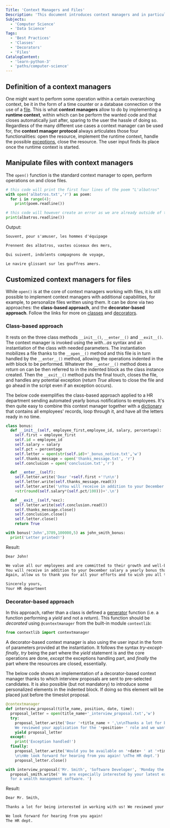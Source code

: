 ```yaml
---
Title: 'Context Managers and Files'
Description: 'This document introduces context managers and in particular how they can be used to work with files. It details the two approaches, class-based and decorator-based, thanks to which the user can customize this experience to fit the needs of a given use case.'
Subjects:
  - 'Computer Science'
  - 'Data Science'
Tags:
  - 'Best Practices'
  - 'Classes'
  - 'Decorators'
  - 'Files'
CatalogContent:
  - 'learn-python-3'
  - 'paths/computer-science'
---
```


## Definition of a context managers

One might want to perform some operation within a certain overarching context, be it in the form of a time counter or a database connection or the use of a [file](https://www.codecademy.com/resources/docs/python/files). This is what **context managers** allow to do by implementing a **runtime context**, within which can be perform the wanted code and that closes automatically just after, sparing to the user the hassle of doing so. Regardless of the many different use cases a context manager can be used for, the **context manager protocol** always articulates those four functionalities: open the resource, implement the runtime context, handle the possible [exceptions](https://www.codecademy.com/resources/docs/python/errors), close the resource. The user input finds its place once the runtime context is started.

## Manipulate files with context managers

The `open()` function is the standard context manager to open, perform operations on and close files.

```py
# this code will print the first four lines of the poem "L'albatros"
with open('albatros.txt','r') as poem:
  for i in range(4):
    print(poem.readline())

# this code will however create an error as we are already outside of the indented block and therefore no longer within the context that had been setup
print(albatros.readline())
```

Output:

```md
Souvent, pour s'amuser, les hommes d'équipage

Prennent des albatros, vastes oiseaux des mers,

Qui suivent, indolents compagnons de voyage,

Le navire glissant sur les gouffres amers.
```

## Customized context managers for files

While `open()` is at the core of context managers working with files, it is still possible to implement context managers with additional capabilities, for example, to personalize files written using them. It can be done via two approaches: the **class-based approach**, and the **decorator-based approach**. Follow the links for more on [classes](https://www.codecademy.com/resources/docs/python/classes) and [decorators](https://www.codecademy.com/resources/docs/python/decorators).

### Class-based approach

It rests on the three class methods `__init__()`, `__enter__()` and `__exit__()`. The context manager is invoked using the _with...as_ syntax and an instantiation of the class with needed parameters. The instantiation mobilizes a file thanks to the `__open__()` method and this file is in turn handled by the `__enter__()` method, allowing the operations indented in the _with_ block to be performed. Whatever the `__enter__()` method does a _return_ on can be then referred to in the indented block as the class instance created. Then the `__exit__()` method puts the final touch, closes the file, and handles any potential exception (_return True_ allows to close the file and go ahead in the script even if an exception occurs).

The below code exemplifies the class-based approach applied to a HR department sending automated yearly bonus notifications to employees. It's then quite easy to combine this context manager together with a [dictionary](https://www.codecademy.com/resources/docs/python/dictionaries) that contains all employees' records, loop through it, and have all the letters ready in no time.

```py
class bonus:
  def __init__(self, employee_first,employee_id, salary, percentage):
    self.first = employee_first
    self.id = employee_id
    self.salary = salary
    self.pct = percentage
    self.letter = open(str(self.id)+'_bonus_notice.txt','w')
    self.thanks_message = open('thanks_message.txt', 'r')
    self.conclusion = open('conclusion.txt','r')

  def __enter__(self):
    self.letter.write('Dear '+self.first +'!\n\n')
    self.letter.write(self.thanks_message.read())
    self.letter.write('\nYou will receive in addition to your December salary a yearly bonus that amounts to $'\
    +str(round(self.salary*(self.pct/100)))+'.\n')

  def __exit__(self,*exc):
    self.letter.write(self.conclusion.read())
    self.thanks_message.close()
    self.conclusion.close()
    self.letter.close()
    return True

with bonus('John',3789,100000,5) as john_smith_bonus:
  print('Letter printed!')
```

Result:

```md
Dear John!

We value all our employees and are committed to their growth and well-being. We would like to thank you for your amazing work throughout this whole year.
You will receive in addition to your December salary a yearly bonus that amounts to $5000.
Again, allow us to thank you for all your efforts and to wish you all the best, for you and your family.

Sincerely yours,
Your HR department
```

### Decorator-based approach

In this approach, rather than a class is defined a [generator](https://www.codecademy.com/resources/docs/python/generators) function (i.e. a function performing a _yield_ and not a _return_). This function should be _decorated_ using `@contextmanager` from the built-in module `contextlib`:

```py
from contextlib import contextmanager
```

A decorator-based context manager is also using the user input in the form of parameters provided at the instantiation. It follows the syntax _try-except-finally_, _try_ being the part where the _yield_ statement is and the core operations are done, _except_ the exceptions handling part, and _finally_ the part where the resources are closed, essentially.

The below code shows an implementation of a decorator-based context manager thanks to which interview proposals are sent to pre-selected candidates. It is also possible (but not mandatory) to introduce some personalized elements in the indented block. If doing so this element will be placed just before the timeslot proposal.

```py
@contextmanager
def interview_proposal(title_name, position, date, time):
  proposal_letter = open(title_name+'_interview_proposal.txt','w')
  try:
    proposal_letter.write('Dear '+title_name + ',\n\nThanks a lot for being interested in working with us! \
    We reviewed your application for the '+position+ ' role and we want to schedule a first visio interview with you.')
    yield proposal_letter
  except:
    print('Exception handled!')
  finally:
    proposal_letter.write('Would you be available on '+date+ ' at '+time+'?\
    \n\nWe look forward for hearing from you again! \nThe HR dept.')
    proposal_letter.close()

with interview_proposal('Mr. Smith', 'Software Developer', 'Monday the 10th of June', '2 pm') as proposal_smith:
  proposal_smith.write(' We are especially interested by your latest experience as a project leader \
  for a wealth management software. ')
```

Result:

```md
Dear Mr. Smith,

Thanks a lot for being interested in working with us! We reviewed your application for the Software Developer role and we want to schedule a first visio interview with you. We are especially interested by your latest experience as a project leader for a wealth management software. Would you be available on Monday the 10th of June at 2 pm?

We look forward for hearing from you again!
The HR dept.
```
